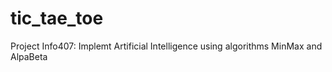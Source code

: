 # tic_tae_toe
Project Info407: Implemt Artificial Intelligence using algorithms MinMax and AlpaBeta
